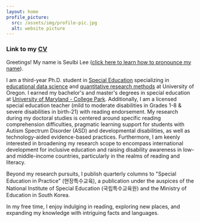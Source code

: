```yaml
---
layout: home
profile_picture:
  src: /assets/img/profile-pic.jpg
  alt: website picture
---
```


###  Link to my <a href="https://drive.google.com/file/d/15kQmnynekPEi68SzSoDJu4yS1v7b1YLG/view?usp=drive_link">CV</a>
<p>
Greetings! My name is Seulbi Lee (<a href="https://namedrop.io/seulbilee">click here to learn how to pronounce my name</a>).
</p>
<p>
I am a third-year Ph.D. student in <a href="https://education.uoregon.edu/sped/graduate/phd">Special Education</a> specializing in <a href="https://education.uoregon.edu/epol/specialization-educational-data-science">educational data science</a> and <a href="https://education.uoregon.edu/qrme/qrm-specialization">quantitative research methods</a> at University of Oregon. I earned my bachelor's and master's degrees in special education at <a href="https://education.umd.edu/academics/departments/chse/edsp">University of Maryland - College Park</a>. Additionally, I am a licensed special education teacher (mild to moderate disabilities in Grades 1-8 & severe disabilities in birth-21) with reading endorsement. My research during my doctoral studies is centered around specific reading comprehension difficulties, pragmatic learning support for students with Autism Spectrum Disorder (ASD) and developmental disabilities, as well as technology-aided evidence-based practices. Furthermore, I am keenly interested in broadening my research scope to encompass international development for inclusive education and raising disability awareness in low- and middle-income countries, particularly in the realms of reading and literacy. 
</p>
<p>
Beyond my research pursuits, I publish quarterly columns to "Special Education in Practice" (현장특수교육), a publication under the auspices of the National Institute of Special Education (국립특수교육원) and the Ministry of Education in South Korea.
</p>
<p>
In my free time, I enjoy indulging in reading, exploring new places, and expanding my knowledge with intriguing facts and languages.
</p>
